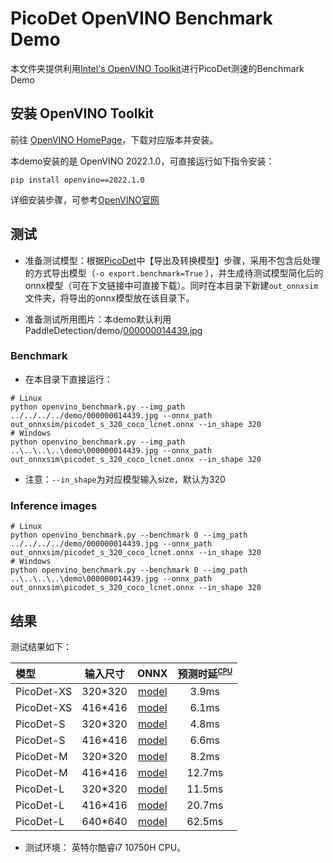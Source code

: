 # PicoDet OpenVINO Benchmark Demo

本文件夹提供利用[Intel's OpenVINO Toolkit](https://software.intel.com/content/www/us/en/release/2.4/tools/openvino-toolkit.html)进行PicoDet测速的Benchmark Demo

## 安装 OpenVINO Toolkit

前往 [OpenVINO HomePage](https://software.intel.com/content/www/us/en/release/2.4/tools/openvino-toolkit.html)，下载对应版本并安装。

本demo安装的是 OpenVINO 2022.1.0，可直接运行如下指令安装：
```shell
pip install openvino==2022.1.0
```

详细安装步骤，可参考[OpenVINO官网](https://docs.openvinotoolkit.org/latest/get_started_guides.html)

## 测试

- 准备测试模型：根据[PicoDet](https://github.com/PaddlePaddle/PaddleDetection/tree/release/2.4/configs/picodet)中【导出及转换模型】步骤，采用不包含后处理的方式导出模型（`-o export.benchmark=True` ），并生成待测试模型简化后的onnx模型（可在下文链接中可直接下载）。同时在本目录下新建```out_onnxsim```文件夹，将导出的onnx模型放在该目录下。

- 准备测试所用图片：本demo默认利用PaddleDetection/demo/[000000014439.jpg](https://github.com/PaddlePaddle/PaddleDetection/blob/release/2.4/demo/000000014439.jpg)

### Benchmark
- 在本目录下直接运行：

```shell
# Linux
python openvino_benchmark.py --img_path ../../../../demo/000000014439.jpg --onnx_path out_onnxsim/picodet_s_320_coco_lcnet.onnx --in_shape 320
# Windows
python openvino_benchmark.py --img_path ..\..\..\..\demo\000000014439.jpg --onnx_path out_onnxsim\picodet_s_320_coco_lcnet.onnx --in_shape 320
```
- 注意：```--in_shape```为对应模型输入size，默认为320

### Inference images

```shell
# Linux
python openvino_benchmark.py --benchmark 0 --img_path ../../../../demo/000000014439.jpg --onnx_path out_onnxsim/picodet_s_320_coco_lcnet.onnx --in_shape 320
# Windows
python openvino_benchmark.py --benchmark 0 --img_path ..\..\..\..\demo\000000014439.jpg --onnx_path out_onnxsim\picodet_s_320_coco_lcnet.onnx --in_shape 320
```
## 结果

测试结果如下：

| 模型     | 输入尺寸 | ONNX  | 预测时延<sup><small>[CPU](#latency)|
| :-------- | :--------: | :---------------------: | :----------------: |
| PicoDet-XS |  320*320   | [model](https://paddledet.bj.bcebos.com/deploy/third_engine/picodet_xs_320_coco_lcnet.onnx) | 3.9ms |
| PicoDet-XS |  416*416   | [model](https://paddledet.bj.bcebos.com/deploy/third_engine/picodet_xs_416_coco_lcnet.onnx) | 6.1ms |
| PicoDet-S |  320*320   | [model](https://paddledet.bj.bcebos.com/deploy/third_engine/picodet_s_320_coco_lcnet.onnx) |     4.8ms |
| PicoDet-S |  416*416   |  [model](https://paddledet.bj.bcebos.com/deploy/third_engine/picodet_s_416_coco_lcnet.onnx) |     6.6ms |
| PicoDet-M |  320*320   | [model](https://paddledet.bj.bcebos.com/deploy/third_engine/picodet_m_320_coco_lcnet.onnx) | 8.2ms  |
| PicoDet-M |  416*416   | [model](https://paddledet.bj.bcebos.com/deploy/third_engine/picodet_m_416_coco_lcnet.onnx) | 12.7ms |
| PicoDet-L |  320*320   | [model](https://paddledet.bj.bcebos.com/deploy/third_engine/picodet_l_320_coco_lcnet.onnx) | 11.5ms |
| PicoDet-L |  416*416   | [model](https://paddledet.bj.bcebos.com/deploy/third_engine/picodet_l_416_coco_lcnet.onnx) |     20.7ms |
| PicoDet-L |  640*640   | [model](https://paddledet.bj.bcebos.com/deploy/third_engine/picodet_l_640_coco.onnx) |     62.5ms |

- <a name="latency">测试环境：</a> 英特尔酷睿i7 10750H CPU。
